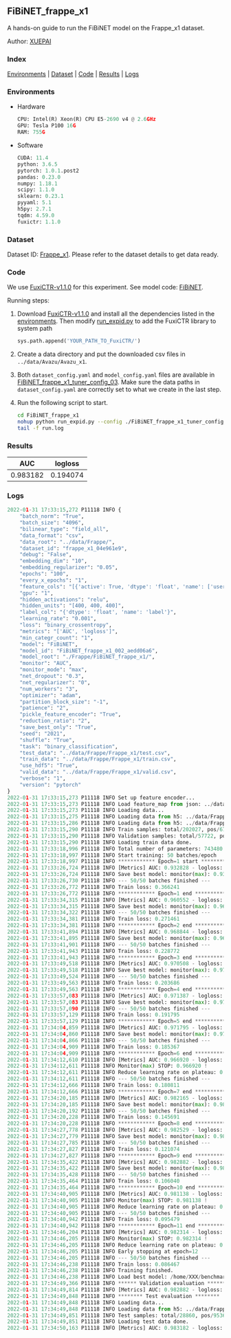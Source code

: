 ## FiBiNET_frappe_x1

A hands-on guide to run the FiBiNET model on the Frappe_x1 dataset.

Author: [XUEPAI](https://github.com/xue-pai)

### Index
[Environments](#Environments) | [Dataset](#Dataset) | [Code](#Code) | [Results](#Results) | [Logs](#Logs)

### Environments
+ Hardware

  ```python
  CPU: Intel(R) Xeon(R) CPU E5-2690 v4 @ 2.6GHz
  GPU: Tesla P100 16G
  RAM: 755G

  ```

+ Software

  ```python
  CUDA: 11.4
  python: 3.6.5
  pytorch: 1.0.1.post2
  pandas: 0.23.0
  numpy: 1.18.1
  scipy: 1.1.0
  sklearn: 0.23.1
  pyyaml: 5.1
  h5py: 2.7.1
  tqdm: 4.59.0
  fuxictr: 1.1.0
  ```

### Dataset
Dataset ID: [Frappe_x1](https://github.com/openbenchmark/BARS/blob/master/ctr_prediction/datasets/Frappe/README.md#Frappe_x1). Please refer to the dataset details to get data ready.

### Code

We use [FuxiCTR-v1.1.0](fuxictr_url) for this experiment. See model code: [FiBiNET](https://github.com/xue-pai/FuxiCTR/blob/v1.1.0/fuxictr/pytorch/models/FiBiNET.py).

Running steps:

1. Download [FuxiCTR-v1.1.0](fuxictr_url) and install all the dependencies listed in the [environments](#environments). Then modify [run_expid.py](./run_expid.py#L5) to add the FuxiCTR library to system path
    
    ```python
    sys.path.append('YOUR_PATH_TO_FuxiCTR/')
    ```

2. Create a data directory and put the downloaded csv files in `../data/Avazu/Avazu_x1`.

3. Both `dataset_config.yaml` and `model_config.yaml` files are available in [FiBiNET_frappe_x1_tuner_config_03](./FiBiNET_frappe_x1_tuner_config_03). Make sure the data paths in `dataset_config.yaml` are correctly set to what we create in the last step.

4. Run the following script to start.

    ```bash
    cd FiBiNET_frappe_x1
    nohup python run_expid.py --config ./FiBiNET_frappe_x1_tuner_config_03 --expid FiBiNET_frappe_x1_002_aedd06a6 --gpu 0 > run.log &
    tail -f run.log
    ```

### Results

| AUC | logloss  |
|:--------------------:|:--------------------:|
| 0.983182 | 0.194074  |


### Logs
```python
2022-01-31 17:33:15,272 P11118 INFO {
    "batch_norm": "True",
    "batch_size": "4096",
    "bilinear_type": "field_all",
    "data_format": "csv",
    "data_root": "../data/Frappe/",
    "dataset_id": "frappe_x1_04e961e9",
    "debug": "False",
    "embedding_dim": "10",
    "embedding_regularizer": "0.05",
    "epochs": "100",
    "every_x_epochs": "1",
    "feature_cols": "[{'active': True, 'dtype': 'float', 'name': ['user', 'item', 'daytime', 'weekday', 'isweekend', 'homework', 'cost', 'weather', 'country', 'city'], 'type': 'categorical'}]",
    "gpu": "1",
    "hidden_activations": "relu",
    "hidden_units": "[400, 400, 400]",
    "label_col": "{'dtype': 'float', 'name': 'label'}",
    "learning_rate": "0.001",
    "loss": "binary_crossentropy",
    "metrics": "['AUC', 'logloss']",
    "min_categr_count": "1",
    "model": "FiBiNET",
    "model_id": "FiBiNET_frappe_x1_002_aedd06a6",
    "model_root": "./Frappe/FiBiNET_frappe_x1/",
    "monitor": "AUC",
    "monitor_mode": "max",
    "net_dropout": "0.3",
    "net_regularizer": "0",
    "num_workers": "3",
    "optimizer": "adam",
    "partition_block_size": "-1",
    "patience": "2",
    "pickle_feature_encoder": "True",
    "reduction_ratio": "2",
    "save_best_only": "True",
    "seed": "2021",
    "shuffle": "True",
    "task": "binary_classification",
    "test_data": "../data/Frappe/Frappe_x1/test.csv",
    "train_data": "../data/Frappe/Frappe_x1/train.csv",
    "use_hdf5": "True",
    "valid_data": "../data/Frappe/Frappe_x1/valid.csv",
    "verbose": "1",
    "version": "pytorch"
}
2022-01-31 17:33:15,273 P11118 INFO Set up feature encoder...
2022-01-31 17:33:15,273 P11118 INFO Load feature_map from json: ../data/Frappe/frappe_x1_04e961e9/feature_map.json
2022-01-31 17:33:15,273 P11118 INFO Loading data...
2022-01-31 17:33:15,275 P11118 INFO Loading data from h5: ../data/Frappe/frappe_x1_04e961e9/train.h5
2022-01-31 17:33:15,286 P11118 INFO Loading data from h5: ../data/Frappe/frappe_x1_04e961e9/valid.h5
2022-01-31 17:33:15,290 P11118 INFO Train samples: total/202027, pos/67604, neg/134423, ratio/33.46%, blocks/1
2022-01-31 17:33:15,290 P11118 INFO Validation samples: total/57722, pos/19063, neg/38659, ratio/33.03%, blocks/1
2022-01-31 17:33:15,290 P11118 INFO Loading train data done.
2022-01-31 17:33:18,996 P11118 INFO Total number of parameters: 743480.
2022-01-31 17:33:18,997 P11118 INFO Start training: 50 batches/epoch
2022-01-31 17:33:18,997 P11118 INFO ************ Epoch=1 start ************
2022-01-31 17:33:26,724 P11118 INFO [Metrics] AUC: 0.932828 - logloss: 0.640742
2022-01-31 17:33:26,724 P11118 INFO Save best model: monitor(max): 0.932828
2022-01-31 17:33:26,730 P11118 INFO --- 50/50 batches finished ---
2022-01-31 17:33:26,772 P11118 INFO Train loss: 0.366241
2022-01-31 17:33:26,772 P11118 INFO ************ Epoch=1 end ************
2022-01-31 17:33:34,315 P11118 INFO [Metrics] AUC: 0.960552 - logloss: 0.414991
2022-01-31 17:33:34,315 P11118 INFO Save best model: monitor(max): 0.960552
2022-01-31 17:33:34,322 P11118 INFO --- 50/50 batches finished ---
2022-01-31 17:33:34,381 P11118 INFO Train loss: 0.271461
2022-01-31 17:33:34,381 P11118 INFO ************ Epoch=2 end ************
2022-01-31 17:33:41,894 P11118 INFO [Metrics] AUC: 0.968844 - logloss: 0.227315
2022-01-31 17:33:41,895 P11118 INFO Save best model: monitor(max): 0.968844
2022-01-31 17:33:41,901 P11118 INFO --- 50/50 batches finished ---
2022-01-31 17:33:41,943 P11118 INFO Train loss: 0.228772
2022-01-31 17:33:41,943 P11118 INFO ************ Epoch=3 end ************
2022-01-31 17:33:49,518 P11118 INFO [Metrics] AUC: 0.970508 - logloss: 0.904317
2022-01-31 17:33:49,518 P11118 INFO Save best model: monitor(max): 0.970508
2022-01-31 17:33:49,524 P11118 INFO --- 50/50 batches finished ---
2022-01-31 17:33:49,563 P11118 INFO Train loss: 0.203686
2022-01-31 17:33:49,563 P11118 INFO ************ Epoch=4 end ************
2022-01-31 17:33:57,083 P11118 INFO [Metrics] AUC: 0.971387 - logloss: 0.898646
2022-01-31 17:33:57,083 P11118 INFO Save best model: monitor(max): 0.971387
2022-01-31 17:33:57,090 P11118 INFO --- 50/50 batches finished ---
2022-01-31 17:33:57,129 P11118 INFO Train loss: 0.191795
2022-01-31 17:33:57,129 P11118 INFO ************ Epoch=5 end ************
2022-01-31 17:34:04,859 P11118 INFO [Metrics] AUC: 0.971795 - logloss: 2.609997
2022-01-31 17:34:04,860 P11118 INFO Save best model: monitor(max): 0.971795
2022-01-31 17:34:04,866 P11118 INFO --- 50/50 batches finished ---
2022-01-31 17:34:04,909 P11118 INFO Train loss: 0.185367
2022-01-31 17:34:04,909 P11118 INFO ************ Epoch=6 end ************
2022-01-31 17:34:12,610 P11118 INFO [Metrics] AUC: 0.966920 - logloss: 4.645360
2022-01-31 17:34:12,611 P11118 INFO Monitor(max) STOP: 0.966920 !
2022-01-31 17:34:12,611 P11118 INFO Reduce learning rate on plateau: 0.000100
2022-01-31 17:34:12,611 P11118 INFO --- 50/50 batches finished ---
2022-01-31 17:34:12,666 P11118 INFO Train loss: 0.180811
2022-01-31 17:34:12,666 P11118 INFO ************ Epoch=7 end ************
2022-01-31 17:34:20,185 P11118 INFO [Metrics] AUC: 0.982165 - logloss: 0.157065
2022-01-31 17:34:20,185 P11118 INFO Save best model: monitor(max): 0.982165
2022-01-31 17:34:20,192 P11118 INFO --- 50/50 batches finished ---
2022-01-31 17:34:20,228 P11118 INFO Train loss: 0.145691
2022-01-31 17:34:20,228 P11118 INFO ************ Epoch=8 end ************
2022-01-31 17:34:27,778 P11118 INFO [Metrics] AUC: 0.982529 - logloss: 0.196734
2022-01-31 17:34:27,779 P11118 INFO Save best model: monitor(max): 0.982529
2022-01-31 17:34:27,785 P11118 INFO --- 50/50 batches finished ---
2022-01-31 17:34:27,827 P11118 INFO Train loss: 0.121074
2022-01-31 17:34:27,827 P11118 INFO ************ Epoch=9 end ************
2022-01-31 17:34:35,422 P11118 INFO [Metrics] AUC: 0.982882 - logloss: 0.192746
2022-01-31 17:34:35,422 P11118 INFO Save best model: monitor(max): 0.982882
2022-01-31 17:34:35,428 P11118 INFO --- 50/50 batches finished ---
2022-01-31 17:34:35,464 P11118 INFO Train loss: 0.106040
2022-01-31 17:34:35,464 P11118 INFO ************ Epoch=10 end ************
2022-01-31 17:34:40,905 P11118 INFO [Metrics] AUC: 0.981138 - logloss: 0.402629
2022-01-31 17:34:40,905 P11118 INFO Monitor(max) STOP: 0.981138 !
2022-01-31 17:34:40,905 P11118 INFO Reduce learning rate on plateau: 0.000010
2022-01-31 17:34:40,905 P11118 INFO --- 50/50 batches finished ---
2022-01-31 17:34:40,942 P11118 INFO Train loss: 0.095479
2022-01-31 17:34:40,942 P11118 INFO ************ Epoch=11 end ************
2022-01-31 17:34:46,204 P11118 INFO [Metrics] AUC: 0.982314 - logloss: 0.166057
2022-01-31 17:34:46,205 P11118 INFO Monitor(max) STOP: 0.982314 !
2022-01-31 17:34:46,205 P11118 INFO Reduce learning rate on plateau: 0.000001
2022-01-31 17:34:46,205 P11118 INFO Early stopping at epoch=12
2022-01-31 17:34:46,205 P11118 INFO --- 50/50 batches finished ---
2022-01-31 17:34:46,238 P11118 INFO Train loss: 0.086467
2022-01-31 17:34:46,238 P11118 INFO Training finished.
2022-01-31 17:34:46,238 P11118 INFO Load best model: /home/XXX/benchmarks/Frappe/FiBiNET_frappe_x1/frappe_x1_04e961e9/FiBiNET_frappe_x1_002_aedd06a6.model
2022-01-31 17:34:49,366 P11118 INFO ****** Validation evaluation ******
2022-01-31 17:34:49,814 P11118 INFO [Metrics] AUC: 0.982882 - logloss: 0.192746
2022-01-31 17:34:49,848 P11118 INFO ******** Test evaluation ********
2022-01-31 17:34:49,848 P11118 INFO Loading data...
2022-01-31 17:34:49,848 P11118 INFO Loading data from h5: ../data/Frappe/frappe_x1_04e961e9/test.h5
2022-01-31 17:34:49,851 P11118 INFO Test samples: total/28860, pos/9536, neg/19324, ratio/33.04%, blocks/1
2022-01-31 17:34:49,851 P11118 INFO Loading test data done.
2022-01-31 17:34:50,163 P11118 INFO [Metrics] AUC: 0.983182 - logloss: 0.194074

```
